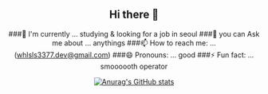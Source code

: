 <div align="center">

## Hi there 👋
###🔭 I'm currently ... studying & looking for a job in seoul
###💬 you can Ask me about ... anythings
###📫 How to reach me: ... (whlsls3377.dev@gmail.com)
###😄 Pronouns: ... good
###⚡ Fun fact: ... smoooooth operator

[![Anurag's GitHub stats](https://github-readme-stats.vercel.app/api?username=upotato200)](https://github.com/anuraghazra/github-readme-stats)

</div>

